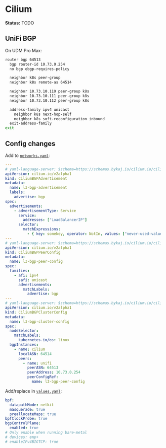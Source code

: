 # Cilium
**Status:** TODO

## UniFi BGP
On UDM Pro Max:
```sh
router bgp 64513
  bgp router-id 10.73.0.254
  no bgp ebgp-requires-policy

  neighbor k8s peer-group
  neighbor k8s remote-as 64514

  neighbor 10.73.10.110 peer-group k8s
  neighbor 10.73.10.111 peer-group k8s
  neighbor 10.73.10.112 peer-group k8s

  address-family ipv4 unicast
    neighbor k8s next-hop-self
    neighbor k8s soft-reconfiguration inbound
  exit-address-family
exit
```

## Config changes
Add to [`networks.yaml`](https://github.com/bykaj/home-ops/blob/main/kubernetes/apps/kube-system/cilium/app/networks.yaml):
```yaml
---
# yaml-language-server: $schema=https://schemas.bykaj.io/cilium.io/ciliumbgpadvertisement_v2alpha1.json
apiVersion: cilium.io/v2alpha1
kind: CiliumBGPAdvertisement
metadata:
  name: l3-bgp-advertisement
  labels:
    advertise: bgp
spec:
  advertisements:
    - advertisementType: Service
      service:
        addresses: ["LoadBalancerIP"]
      selector:
        matchExpressions:
          - { key: somekey, operator: NotIn, values: ["never-used-value"] }
---
# yaml-language-server: $schema=https://schemas.bykaj.io/cilium.io/ciliumbgppeerconfig_v2alpha1.json
apiVersion: cilium.io/v2alpha1
kind: CiliumBGPPeerConfig
metadata:
  name: l3-bgp-peer-config
spec:
  families:
    - afi: ipv4
      safi: unicast
      advertisements:
        matchLabels:
          advertise: bgp
---
# yaml-language-server: $schema=https://schemas.bykaj.io/cilium.io/ciliumbgpclusterconfig_v2alpha1.json
apiVersion: cilium.io/v2alpha1
kind: CiliumBGPClusterConfig
metadata:
  name: l3-bgp-cluster-config
spec:
  nodeSelector:
    matchLabels:
      kubernetes.io/os: linux
  bgpInstances:
    - name: cilium
      localASN: 64514
      peers:
        - name: unifi
          peerASN: 64513
          peerAddress: 10.73.0.254
          peerConfigRef:
            name: l3-bgp-peer-config
```

Add/replace in [`values.yaml`](https://github.com/bykaj/home-ops/blob/main/kubernetes/apps/kube-system/cilium/app/helm/values.yaml):
```yaml
bpf:
  datapathMode: netkit
  masquerade: true
  preallocateMaps: true
bpfClockProbe: true
bgpControlPlane:
  enabled: true
# Only enable when running bare-metal
# devices: enp+
# enableIPv4BIGTCP: true
```